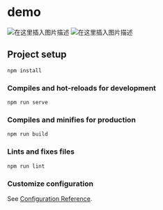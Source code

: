 # demo
![在这里插入图片描述](https://img-blog.csdnimg.cn/33d2b72356624f0f8a73bcdfb54811a8.png?x-oss-process=image/watermark,type_d3F5LXplbmhlaQ,shadow_50,text_Q1NETiBAZGFuZ2Z1bGlu,size_20,color_FFFFFF,t_70,g_se,x_16)
![在这里插入图片描述](https://img-blog.csdnimg.cn/441d3f87fde04db0af4075198fc219e6.gif#pic_center)

## Project setup
```
npm install
```

### Compiles and hot-reloads for development
```
npm run serve
```

### Compiles and minifies for production
```
npm run build
```

### Lints and fixes files
```
npm run lint
```

### Customize configuration
See [Configuration Reference](https://cli.vuejs.org/config/).
